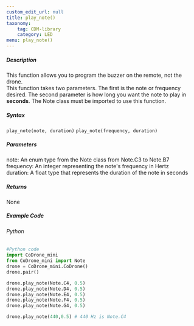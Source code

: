 ```yaml
---
custom_edit_url: null
title: play_note()
taxonomy:
    tag: CDM-library
    category: LED
menu: play_note()
---
```


##### Description

This function allows you to program the buzzer on the remote, not the drone. <br/>
This function takes two parameters. The first is the note or frequency desired. The second parameter is how long you want the note to play in **seconds**. The Note class must be imported to use this function. <br/>

##### Syntax
```play_note(note, duration)```
```play_note(frequency, duration)```

##### Parameters
note: An enum type from the Note class from Note.C3 to Note.B7<br/>
frequency: An integer representing the note's frequency in Hertz<br/>
duration: A float type that represents the duration of the note in seconds<br/>

##### Returns
None

##### Example Code
###### Python
```python
#Python code
import CoDrone_mini
from CoDrone_mini import Note
drone = CoDrone_mini.CoDrone()
drone.pair()

drone.play_note(Note.C4, 0.5)
drone.play_note(Note.D4, 0.5)
drone.play_note(Note.E4, 0.5)
drone.play_note(Note.F4, 0.5)
drone.play_note(Note.G4, 0.5)

drone.play_note(440,0.5) # 440 Hz is Note.C4
```
